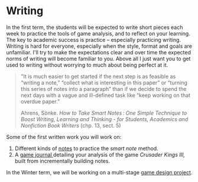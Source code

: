# Writing

In the first term, the students will be expected to write short pieces each week to practice the tools of game analysis, and to reflect on your learning. The key to academic success is practice – especially practicing writing. Writing is hard for everyone, especially when the style, format and goals are unfamiliar. I'll try to make the expectations clear and over time the expected norms of writing will become familiar to you. Above all I just want you to get used to writing without worrying to much about being perfect at it. &#x20;

> "It is much easier to get started if the next step is as feasible as “writing a note,” “collect what is interesting in this paper” or “turning this series of notes into a paragraph” than if we decide to spend the next days with a vague and ill-defined task like “keep working on that overdue paper.”
>
> Ahrens, Sönke. _How to Take Smart Notes : One Simple Technique to Boost Writing, Learning and Thinking - for Students, Academics and Nonfiction Book Writers_ (chp. 13, sect. 5)

Some of the first written work you will work on:

1. Different kinds of [notes](2.-obsidian-notes/) to practice the _smart note_ method.
2. A [game journal ](game-journal.md)detailing your analysis of the game _Crusader Kings III,_ built from incrementally building notes.&#x20;

In the Winter term, we will be working on a multi-stage [game design project](game-design-project/).&#x20;

